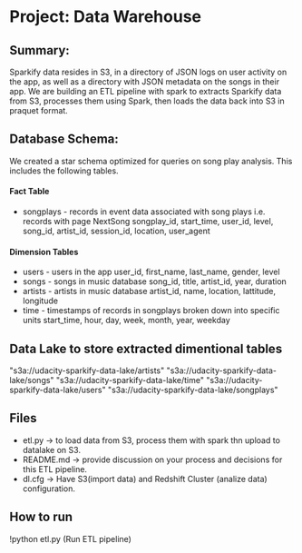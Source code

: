 # Project: Data Warehouse

## Summary:
Sparkify data resides in S3, in a directory of JSON logs on user activity on the app, as well as a directory with JSON metadata on the songs in their app.
We are building an ETL pipeline with spark to extracts Sparkify data from S3, processes them using Spark, then loads the data back into S3 in praquet format.

## Database Schema:
We created a star schema optimized for queries on song play analysis. This includes the following tables.
#### Fact Table
* songplays - records in event data associated with song plays i.e. records with page NextSong
  songplay_id, start_time, user_id, level, song_id, artist_id,  session_id, location, user_agent
#### Dimension Tables
* users - users in the app
  user_id, first_name, last_name, gender, level
* songs - songs in music database
  song_id, title, artist_id, year, duration
* artists - artists in music database
  artist_id, name, location, lattitude, longitude
* time - timestamps of records in songplays broken down into specific units
  start_time, hour, day, week, month, year, weekday
  
  
## Data Lake to store extracted dimentional tables
"s3a://udacity-sparkify-data-lake/artists"
"s3a://udacity-sparkify-data-lake/songs"
"s3a://udacity-sparkify-data-lake/time"
"s3a://udacity-sparkify-data-lake/users"
"s3a://udacity-sparkify-data-lake/songplays"
  
## Files
* etl.py -> to load data from S3, process them with spark thn upload to datalake on S3.
* README.md -> provide discussion on your process and decisions for this ETL pipeline.
* dl.cfg -> Have S3(import data) and Redshift Cluster (analize data) configuration.

## How to run 
!python etl.py (Run ETL pipeline)
